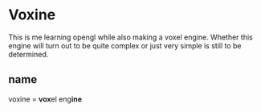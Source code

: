 # Voxine

This is me learning opengl while also making a voxel engine. Whether this engine
will turn out to be quite complex or just very simple is still to be determined.

## name
voxine = **vox**el eng**ine**
